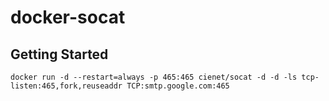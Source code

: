 # docker-socat

## Getting Started

```
docker run -d --restart=always -p 465:465 cienet/socat -d -d -ls tcp-listen:465,fork,reuseaddr TCP:smtp.google.com:465
```
